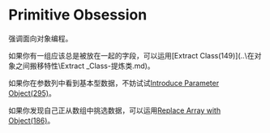 # Primitive Obsession

强调面向对象编程。



如果你有一组应该总是被放在一起的字段，可以运用[Extract Class(149)](..\在对象之间搬移特性\Extract _Class-提炼类.md)。

如果你在参数列中看到基本型数据，不妨试试[Introduce Parameter Object(295)](..\简化函数调用\Introduce-Parameter-Object.md)。

如果你发现自己正从数组中挑选数据，可以运用[Replace Array with Object(186)](..\重新组织数据\Replace_Array_with_Object-以对象取代数组.md)。

